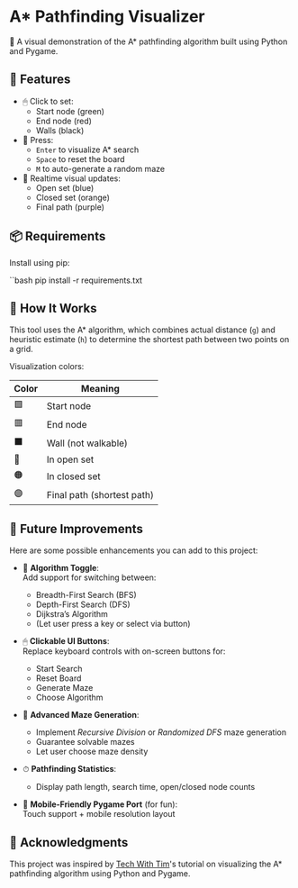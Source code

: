 # A* Pathfinding Visualizer

🎯 A visual demonstration of the A* pathfinding algorithm built using Python and Pygame.

## 🚀 Features
- 🖱 Click to set:
  - Start node (green)
  - End node (red)
  - Walls (black)
- 🔁 Press:
  - `Enter` to visualize A* search
  - `Space` to reset the board
  - `M` to auto-generate a random maze
- 🎨 Realtime visual updates:
  - Open set (blue)
  - Closed set (orange)
  - Final path (purple)

## 📦 Requirements

Install using pip:

``bash
pip install -r requirements.txt 

## 🧠 How It Works

This tool uses the A* algorithm, which combines actual distance (`g`) and heuristic estimate (`h`) to determine the shortest path between two points on a grid.

Visualization colors:

| Color | Meaning              |
|-------|----------------------|
| 🟩    | Start node           |
| 🟥    | End node             |
| ⬛    | Wall (not walkable)  |
| 🔵    | In open set          |
| 🟠    | In closed set        |
| 🟣    | Final path (shortest path) |

## 🧩 Future Improvements

Here are some possible enhancements you can add to this project:

- 🔀 **Algorithm Toggle**:  
  Add support for switching between:
  - Breadth-First Search (BFS)
  - Depth-First Search (DFS)
  - Dijkstra’s Algorithm
  - (Let user press a key or select via button)

- 🖱 **Clickable UI Buttons**:  
  Replace keyboard controls with on-screen buttons for:
  - Start Search
  - Reset Board
  - Generate Maze
  - Choose Algorithm

- 🧱 **Advanced Maze Generation**:
  - Implement *Recursive Division* or *Randomized DFS* maze generation
  - Guarantee solvable mazes
  - Let user choose maze density

- ⏱ **Pathfinding Statistics**:
  - Display path length, search time, open/closed node counts

- 📱 **Mobile-Friendly Pygame Port** (for fun):  
  Touch support + mobile resolution layout

## 🙌 Acknowledgments

This project was inspired by [Tech With Tim](https://www.youtube.com/watch?v=JtiK0DOeI4A)'s tutorial on visualizing the A* pathfinding algorithm using Python and Pygame.